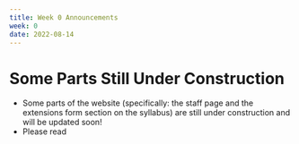 ```yaml
---
title: Week 0 Announcements
week: 0
date: 2022-08-14
---
```


# **Some Parts Still Under Construction**

- Some parts of the website (specifically: the staff page and the extensions form section on the syllabus) are still under construction and will be updated soon!
- Please read

